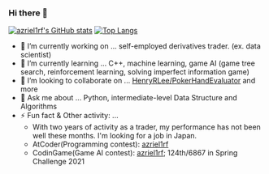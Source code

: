 ### Hi there 👋
[![azriel1rf's GitHub stats](https://github-readme-stats.vercel.app/api?username=azriel1rf&count_private=true&show_icons=true)](https://github.com/anuraghazra/github-readme-stats)
[![Top Langs](https://github-readme-stats.vercel.app/api/top-langs/?username=azriel1rf)](https://github.com/anuraghazra/github-readme-stats)

- 🔭 I’m currently working on ... self-employed derivatives trader. (ex. data scientist)
- 🌱 I’m currently learning ... C++, machine learning, game AI (game tree search, reinforcement learning, solving imperfect information game)
- 👯 I’m looking to collaborate on ... [HenryRLee/PokerHandEvaluator](https://github.com/HenryRLee/PokerHandEvaluator) and more
- 💬 Ask me about ... Python, intermediate-level Data Structure and Algorithms
- ⚡ Fun fact & Other activity: ... 
  - With two years of activity as a trader, my performance has not been well these months. I'm looking for a job in Japan.
  - AtCoder(Programming contest): [azriel1rf](https://atcoder.jp/users/azriel1rf)
  - CodinGame(Game AI contest): [azriel1rf](https://www.codingame.com/profile/3fcdc3e3ccbbb6115d58690f04d058207556204); 124th/6867 in Spring Challenge 2021
<!-- - 😄 Pronouns: ... az-ree-el-wuhn-er-ef -->
<!-- - 🤔 I’m looking for help with ... -->
